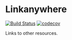 # Linkanywhere

[![Build Status](https://travis-ci.org/apirobot/linkanywhere-back.svg?branch=master)](https://travis-ci.org/apirobot/linkanywhere-back)
[![codecov](https://codecov.io/gh/apirobot/linkanywhere/branch/master/graph/badge.svg)](https://codecov.io/gh/apirobot/linkanywhere)

Links to other resources.
